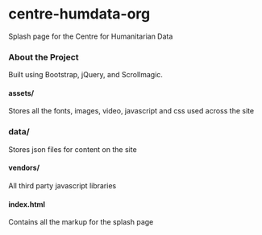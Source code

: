 # centre-humdata-org

Splash page for the Centre for Humanitarian Data

### About the Project

Built using Bootstrap, jQuery, and Scrollmagic.        

#### assets/
Stores all the fonts, images, video, javascript and css used across the site

### data/
Stores json files for content on the site

#### vendors/
All third party javascript libraries

#### index.html
Contains all the markup for the splash page
